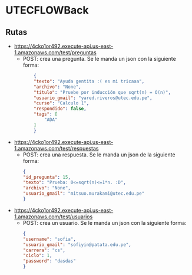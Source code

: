 # UTECFLOWBack

## Rutas

- https://4cko1or492.execute-api.us-east-1.amazonaws.com/test/preguntas
    - POST: crea una pregunta. Se le manda un json con la siguiente forma:
        ```json
            {
            "texto": "Ayuda gentita :( es mi tricaaa",
            "archivo": "None",
            "titulo": "Pruebe por inducción que sqrt(n) = O(n)",
            "usuario_gmail": "yared.riveros@utec.edu.pe",
            "curso": "Calculo 1",
            "respondido": false,
            "tags": [
                "ADA"
            ]
            }
- https://4cko1or492.execute-api.us-east-1.amazonaws.com/test/respuestas
    - POST: crea una respuesta. Se le manda un json de la siguiente forma:
        ```json
        {
        "id_pregunta": 15,
        "texto": "Prueba: 0<=sqrt(n)<=1*n. :D",
        "archivo": "None",
        "usuario_gmail": "mitsuo.murakami@utec.edu.pe"
        }
- https://4cko1or492.execute-api.us-east-1.amazonaws.com/test/usuarios
    - POST: crea un usuario. Se le manda un json con la siguiente forma:
        ```json
        {
        "username": "sofia",
        "usuario_gmail": "sofiyin@patata.edu.pe",
        "carrera": "cs",
        "ciclo": 1,
        "password": "dasdas"
        }